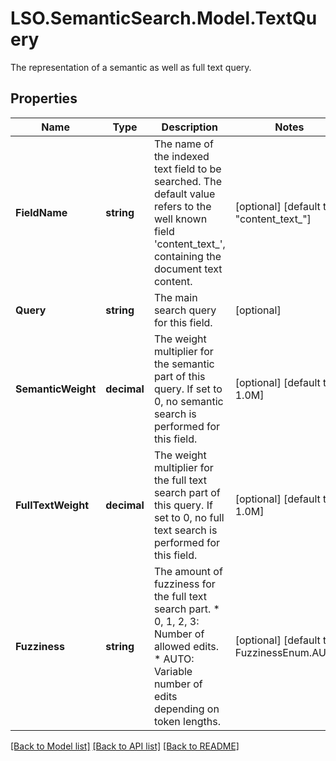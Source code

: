 # LSO.SemanticSearch.Model.TextQuery
The representation of a semantic as well as full text query.

## Properties

Name | Type | Description | Notes
------------ | ------------- | ------------- | -------------
**FieldName** | **string** | The name of the indexed text field to be searched. The default value refers to the well known field &#39;content_text_&#39;, containing the document text content. | [optional] [default to "content_text_"]
**Query** | **string** | The main search query for this field. | [optional] 
**SemanticWeight** | **decimal** | The weight multiplier for the semantic part of this query. If set to 0, no semantic search is performed for this field. | [optional] [default to 1.0M]
**FullTextWeight** | **decimal** | The weight multiplier for the full text search part of this query. If set to 0, no full text search is performed for this field. | [optional] [default to 1.0M]
**Fuzziness** | **string** | The amount of fuzziness for the full text search part.   * 0, 1, 2, 3: Number of allowed edits.   * AUTO: Variable number of edits depending on token lengths.  | [optional] [default to FuzzinessEnum.AUTO]

[[Back to Model list]](../README.md#documentation-for-models) [[Back to API list]](../README.md#documentation-for-api-endpoints) [[Back to README]](../README.md)

